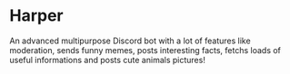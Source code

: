 # Harper
An advanced multipurpose Discord bot with a lot of features like moderation, sends funny memes, posts interesting facts, fetchs loads of useful informations and posts cute animals pictures!

